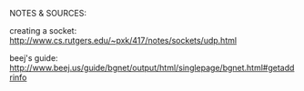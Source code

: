 NOTES & SOURCES:

creating a socket:
	http://www.cs.rutgers.edu/~pxk/417/notes/sockets/udp.html

beej's guide:
	http://www.beej.us/guide/bgnet/output/html/singlepage/bgnet.html#getaddrinfo
	